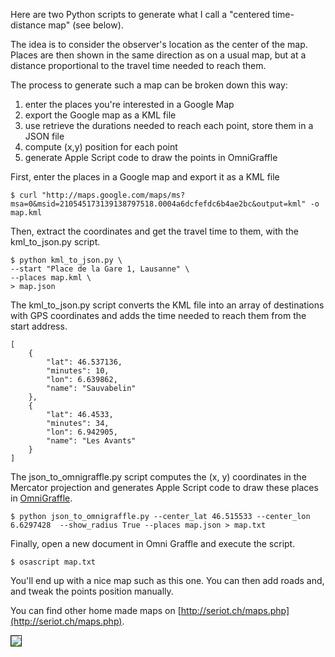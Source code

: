 Here are two Python scripts to generate what I call a "centered time-distance map" (see below).

The idea is to consider the observer's location as the center of the map. Places are then shown in the same direction as on a usual map, but at a distance proportional to the travel time needed to reach them.

The process to generate such a map can be broken down this way:

1. enter the places you're interested in a Google Map
2. export the Google map as a KML file
3. use retrieve the durations needed to reach each point, store them in a JSON file
4. compute (x,y) position for each point
5. generate Apple Script code to draw the points in OmniGraffle

First, enter the places in a Google map and export it as a KML file

    $ curl "http://maps.google.com/maps/ms?msa=0&msid=210545173139138797518.0004a6dcfefdc6b4ae2bc&output=kml" -o map.kml

Then, extract the coordinates and get the travel time to them, with the kml_to_json.py script.

    $ python kml_to_json.py \
    --start "Place de la Gare 1, Lausanne" \
    --places map.kml \
    > map.json

The kml_to_json.py script converts the KML file into an array of destinations with GPS coordinates and adds the time needed to reach them from the start address.

    [
        {
            "lat": 46.537136, 
            "minutes": 10, 
            "lon": 6.639862, 
            "name": "Sauvabelin"
        }, 
        {
            "lat": 46.4533, 
            "minutes": 34, 
            "lon": 6.942905, 
            "name": "Les Avants"
        }
    ]

The json_to_omnigraffle.py script computes the (x, y) coordinates in the Mercator projection and generates Apple Script code to draw these places in [OmniGraffle](http://www.omnigroup.com/products/omnigraffle/).

    $ python json_to_omnigraffle.py --center_lat 46.515533 --center_lon 6.6297428  --show_radius True --places map.json > map.txt

Finally, open a new document in Omni Graffle and execute the script.

    $ osascript map.txt

You'll end up with a nice map such as this one. You can then add roads and, and tweak the points position manually.

You can find other home made maps on [http://seriot.ch/maps.php](http://seriot.ch/maps.php).

<a href="http://seriot.ch/maps/touristic_map_lausanne.pdf">
    <img src="http://seriot.ch/maps/touristic_map_lausanne.png" border="1" />
</a>
